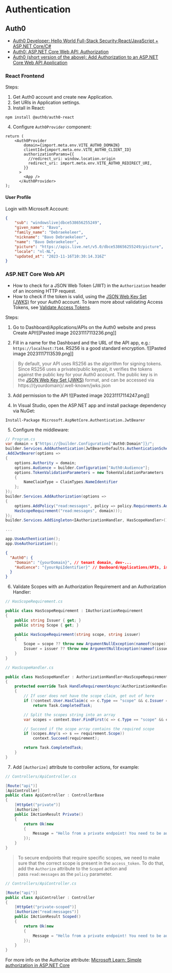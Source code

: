 # Authentication

## Auth0

- [Auth0 Developer: Hello World Full-Stack Security:React/JavaScript + ASP.NET Core/C#](https://developer.auth0.com/resources/code-samples/full-stack/hello-world/basic-access-control/spa/react-javascript/aspnet-core-csharp)
- [Auth0: ASP.NET Core Web API: Authorization](https://auth0.com/docs/quickstart/backend/aspnet-core-webapi/01-authorization)
- [Auth0 (short version of the above): Add Authorization to an ASP.NET Core Web API Application](https://auth0.com/docs/quickstart/backend/aspnet-core-webapi/interactive)

### React Frontend

Steps:
1. Get Auth0 account and create new Application.
2. Set URIs in Application settings.
3. Install in React:
```cli
npm install @auth0/auth0-react
```
4. Configure `Auth0Provider` component:
```tsx
return (
	<Auth0Provider
        domain={import.meta.env.VITE_AUTH0_DOMAIN}
        clientId={import.meta.env.VITE_AUTH0_CLIENT_ID}
        authorizationParams={{
          //redirect_uri: window.location.origin
          redirect_uri: import.meta.env.VITE_AUTH0_REDIRECT_URI,
        }}
      >
		<App />
      </Auth0Provider>
);
```

#### User Profile

Login with Microsoft Account:
```json
{ 
	"sub": "windowslive|dbce538656255249", 
	"given_name": "Bavo", 
	"family_name": "Debraekeleer", 
	"nickname": "Bavo Debraekeleer", 
	"name": "Bavo Debraekeleer", 
	"picture": "https://apis.live.net/v5.0/dbce538656255249/picture", 
	"locale": "nl-NL", 
	"updated_at": "2023-11-16T10:30:14.316Z" 
}
```

### ASP.NET Core Web API

- How to check for a JSON Web Token (JWT) in the `Authorization` header of an incoming HTTP request.
- How to check if the token is valid, using the [JSON Web Key Set (JWKS)](https://auth0.com/docs/tokens/concepts/jwks) for your Auth0 account. To learn more about validating Access Tokens, see [Validate Access Tokens](https://auth0.com/docs/tokens/guides/validate-access-tokens).

Steps:
1. Go to Dashboard/Applications/APIs on the Auth0 website and press Create API![[Pasted image 20231117113236.png]]
   
2. Fill in a name for the Dashboard and the URL of the API app, e.g.: `https://localhost:7144`. RS256 is a good standard encryption. ![[Pasted image 20231117113539.png]]

> By default, your API uses RS256 as the algorithm for signing tokens. Since RS256 uses a private/public keypair, it verifies the tokens against the public key for your Auth0 account. The public key is in the [JSON Web Key Set (JWKS)](https://auth0.com/docs/tokens/concepts/jwks) format, and can be accessed via https://{yourdomain}/.well-known/jwks.json

3. Add permission to the API ![[Pasted image 20231117114247.png]]

4. In Visual Studio, open the ASP.NET app and install package dependency via NuGet:
```
Install-Package Microsoft.AspNetCore.Authentication.JwtBearer
```

5. Configure the middleware:
```c#
// Program.cs
var domain = $"https://{builder.Configuration["Auth0:Domain"]}/";
builder.Services.AddAuthentication(JwtBearerDefaults.AuthenticationScheme)
.AddJwtBearer(options =>
{
    options.Authority = domain;
    options.Audience = builder.Configuration["Auth0:Audience"];
    options.TokenValidationParameters = new TokenValidationParameters
    {
        NameClaimType = ClaimTypes.NameIdentifier
    };
});
builder.Services.AddAuthorization(options =>
{
    options.AddPolicy("read:messages", policy => policy.Requirements.Add(new
    HasScopeRequirement("read:messages", domain)));
});
builder.Services.AddSingleton<IAuthorizationHandler, HasScopeHandler>();

...

app.UseAuthentication();
app.UseAuthorization();
```

```json
{
  "Auth0": {
    "Domain": "{yourDomain}", // tenant domain, dev-...
    "Audience": "{yourApiIdentifier}" // Dasboard/Applications/APIs, is URL
  }
}
```

6. Validate Scopes with an Authorization Requirement and an Authorization Handler:
```csharp
// HasScopeRequirement.cs

public class HasScopeRequirement : IAuthorizationRequirement
{
    public string Issuer { get; }
    public string Scope { get; }

    public HasScopeRequirement(string scope, string issuer)
    {
        Scope = scope ?? throw new ArgumentNullException(nameof(scope));
        Issuer = issuer ?? throw new ArgumentNullException(nameof(issuer));
    }
}
```

```csharp
// HasScopeHandler.cs

public class HasScopeHandler : AuthorizationHandler<HasScopeRequirement>
{
    protected override Task HandleRequirementAsync(AuthorizationHandlerContext context, HasScopeRequirement requirement)
    {
        // If user does not have the scope claim, get out of here
        if (!context.User.HasClaim(c => c.Type == "scope" && c.Issuer == requirement.Issuer))
            return Task.CompletedTask;

        // Split the scopes string into an array
        var scopes = context.User.FindFirst(c => c.Type == "scope" && c.Issuer == requirement.Issuer).Value.Split(' ');

        // Succeed if the scope array contains the required scope
        if (scopes.Any(s => s == requirement.Scope))
            context.Succeed(requirement);

        return Task.CompletedTask;
    }
}
```

7. Add `[Authorize]` attribute to controller actions, for example:
```csharp
// Controllers/ApiController.cs

[Route("api")]
[ApiController]
public class ApiController : ControllerBase
{
    [HttpGet("private")]
    [Authorize]
    public IActionResult Private()
    {
        return Ok(new
        {
            Message = "Hello from a private endpoint! You need to be authenticated to see this."
        });
    }
}
```

> To secure endpoints that require specific scopes, we need to make sure that the correct scope is present in the `access_token`. To do that, add the `Authorize` attribute to the `Scoped` action and pass `read:messages` as the `policy` parameter.

```csharp
// Controllers/ApiController.cs

[Route("api")]
public class ApiController : Controller
{
    [HttpGet("private-scoped")]
    [Authorize("read:messages")]
    public IActionResult Scoped()
    {
        return Ok(new
        {
            Message = "Hello from a private endpoint! You need to be authenticated and have a scope of read:messages to see this."
        });
    }
}
```

For more info on the Authorize attribute: [Microsoft Learn: Simple authorization in ASP.NET Core](https://learn.microsoft.com/en-us/aspnet/core/security/authorization/simple?view=aspnetcore-8.0)

